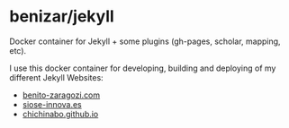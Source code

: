 # benizar/jekyll
 
Docker container for Jekyll + some plugins (gh-pages, scholar, mapping, etc).

I use this docker container for developing, building and deploying of my different Jekyll Websites:
- [benito-zaragozi.com](http://benito-zaragozi.com/)
- [siose-innova.es](https://siose-innova.es/)
- [chichinabo.github.io](http://chichinabo.github.es/)

